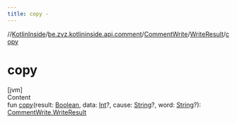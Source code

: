 ```yaml
---
title: copy -
---
```

//[KotlinInside](../../../index.md)/[be.zvz.kotlininside.api.comment](../../index.md)/[CommentWrite](../index.md)/[WriteResult](index.md)/[copy](copy.md)



# copy  
[jvm]  
Content  
fun [copy](copy.md)(result: [Boolean](https://kotlinlang.org/api/latest/jvm/stdlib/kotlin/-boolean/index.html), data: [Int](https://kotlinlang.org/api/latest/jvm/stdlib/kotlin/-int/index.html)?, cause: [String](https://kotlinlang.org/api/latest/jvm/stdlib/kotlin/-string/index.html)?, word: [String](https://kotlinlang.org/api/latest/jvm/stdlib/kotlin/-string/index.html)?): [CommentWrite.WriteResult](index.md)  



